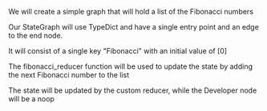 We will create a simple graph that will hold a list of the Fibonacci numbers

Our StateGraph will use TypeDict and have a single entry point and an edge to the 
end node.

It will consist of a single key "Fibonacci" with an initial value of [0]

The fibonacci_reducer function will be used to update the state by adding the next
Fibonacci number to the list

The state will be updated by the custom reducer, while the Developer node will be a noop

